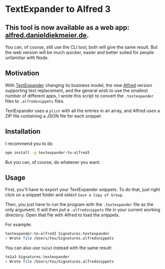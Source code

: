# TextExpander to Alfred 3

## This tool is now available as a web app: [alfred.danieldiekmeier.de](http://alfred.danieldiekmeier.de/).

You can, of course, still use the CLI tool, both will give the same result. But the web version will be much quicker, easier and better suited for people unfamiliar with Node.

## Motivation

With [TextExpander](https://smilesoftware.com/textexpander) changing its business model, the new [Alfred](https://www.alfredapp.com/) version supporting text replacement, and the general wish to use the smallest number of different apps, I wrote this script to convert the `.textexpander` files to `.alfredsnippets` files.

TextExpander uses a `plist` with all the entries in an array, and Alfred uses a ZIP file containing a JSON file for each snippet.

## Installation

I recommend you to do

```sh
npm install -g textexpander-to-alfred3
```

But you can, of course, do whatever you want.

## Usage

First, you'll have to export your TextExpander snippets. To do that, just right click on a snippet folder and select `Save a Copy of Group`.

Then, you just have to run the program with the `.textexpander` file as the only argument. It will then put a `.alfredsnippets` file in your current working directory. Open that file with Alfred to load the snippets.

For example:

```sh
textexpander-to-alfred3 Signatures.textexpander
> Wrote file /Users/You/Signatures.alfredsnippets
```

You can also use `te2a3` instead with the same result:

```sh
te2a3 Signatures.textexpander
> Wrote file /Users/You/Signatures.alfredsnippets
```

